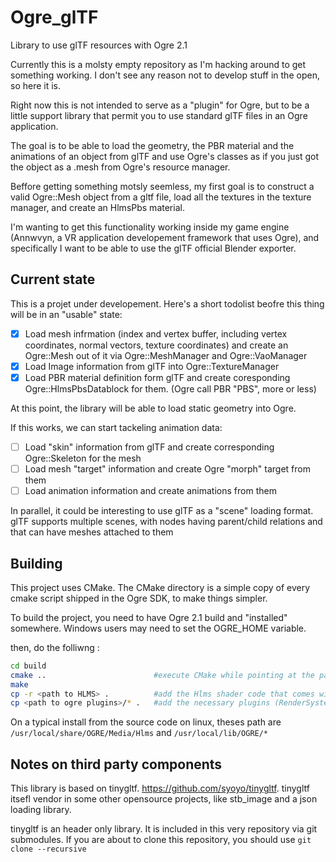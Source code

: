 # Ogre_glTF
Library to use glTF resources with Ogre 2.1

Currently this is a molsty empty repository as I'm hacking around to get something working. I don't see any reason not to develop stuff in the open, so here it is.

Right now this is not intended to serve as a "plugin" for Ogre, but to be a little support library that permit you to use standard glTF files in an Ogre application.

The goal is to be able to load the geometry, the PBR material and the animations of an object from glTF and use Ogre's classes as if you just got the object as a .mesh from Ogre's resource manager.

Beffore getting something motsly seemless, my first goal is to construct a valid Ogre::Mesh object from a gltf file, load all the textures in the texture manager, and create an HlmsPbs material.

I'm wanting to get this functionality working inside my game engine (Annwvyn, a VR application developement framework that uses Ogre), and specifically I want to be able to use the glTF official Blender exporter.

## Current state

This is a projet under developement. Here's a short todolist beofre this thing will be in an "usable" state:

 - [x] Load mesh infrmation (index and vertex buffer, including vertex coordinates, normal vectors, texture coordinates) and create an Ogre::Mesh out of it via Ogre::MeshManager and Ogre::VaoManager
 - [x] Load Image information from glTF into Ogre::TextureManager
 - [x] Load PBR material definition form glTF and create coresponding Ogre::HlmsPbsDatablock for them. (Ogre call PBR "PBS", more or less)

 At this point, the library will be able to load static geometry into Ogre.

 If this works, we can start tackeling animation data:
 - [ ] Load "skin" information from glTF and create corresponding Ogre::Skeleton for the mesh
 - [ ] Load mesh "target" information and create Ogre "morph" target from them
 - [ ] Load animation information and create animations from them

In parallel, it could be interesting to use glTF as a "scene" loading format. glTF supports multiple scenes, with nodes having parent/child relations and that can have meshes attached to them


## Building

This project uses CMake. The CMake directory is a simple copy of every cmake script shipped in the Ogre SDK, to make things simpler.

To build the project, you need to have Ogre 2.1 build and "installed" somewhere. Windows users may need to set the OGRE_HOME variable.

then, do the folliwng :

```bash
cd build
cmake ..                        #execute CMake while pointing at the parent directory
make
cp -r <path to HLMS> .          #add the Hlms shader code that comes with Ogre
cp <path to ogre plugins>/* .   #add the necessary plugins (RenderSystem_GL3+)
```

On a typical install from the source code on linux, theses path are `/usr/local/share/OGRE/Media/Hlms` and `/usr/local/lib/OGRE/*`

## Notes on third party components

This library is based on tinygltf. https://github.com/syoyo/tinygltf. tinygltf itsefl vendor in some other opensource projects, like stb_image and a json loading library.

tinygltf is an header only library. It is included in this very repository via git submodules.
If you are about to clone this repository, you should use `git clone --recursive`


